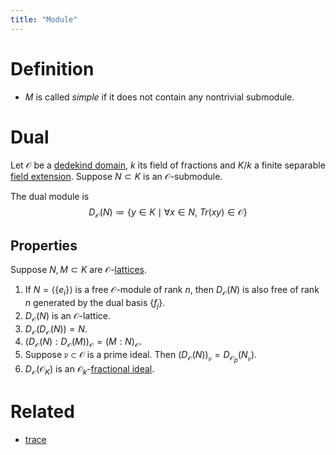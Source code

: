 ```yaml
---
title: "Module"
---
```


# Definition
- $M$ is called _simple_ if it does not contain any nontrivial submodule.

# Dual
Let $\mathcal{O}$ be a [dedekind domain](<notes/ntpy/Definitions/Algebraic Number Theory/dedekind domain.md>), $k$ its field of fractions and $K/k$ a finite separable [field extension](<notes/ntpy/Definitions/Algebraic Number Theory/Field Theory/Field extension.md>). Suppose $N\subset K$ is an $\mathcal{O}$-submodule.

The dual module is $$D_\mathcal{O}(N)\coloneqq \{y\in K\mid \forall x\in N, \ Tr(xy)\in\mathcal{O}\}$$

## Properties 
Suppose $N,M\subset K$ are $\mathcal{O}$-[lattices](<notes/ntpy/Definitions/Algebraic Number Theory/Lattice.md>).
1. If $N=\langle\{e_i\}\rangle$ is a free $\mathcal{O}$-module of rank $n$, then $D_\mathcal{O}(N)$ is also free of rank $n$ generated by the dual basis $\{f_j\}$. 
2. $D_\mathcal{O}(N)$ is an $\mathcal{O}$-lattice.
3. $D_\mathcal{O}(D_\mathcal{O}(N))=N$.
4. $(D_\mathcal{O}(N):D_\mathcal{O}(M))_\mathcal{O}=(M:N)_\mathcal{O}$.
5. Suppose $\mathfrak{p}\subset\mathcal{O}$ is a prime ideal. Then $(D_\mathcal{O}(N))_\mathfrak{p}=D_{\mathcal{O}_p}(N_\mathfrak{p})$.
6. $D_\mathcal{O}(\mathcal{O}_K)$  is an $\mathcal{O}_k$-[fractional ideal](<notes/ntpy/Definitions/Algebraic Number Theory/fractional ideal.md>).

# Related
- [trace](<notes/ntpy/Definitions/Algebraic Number Theory/trace.md>)